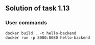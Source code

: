 ## Solution of task 1.13

### User commands

```console
docker build . -t hello-backend
docker run -p 8080:8080 hello-backend
```
